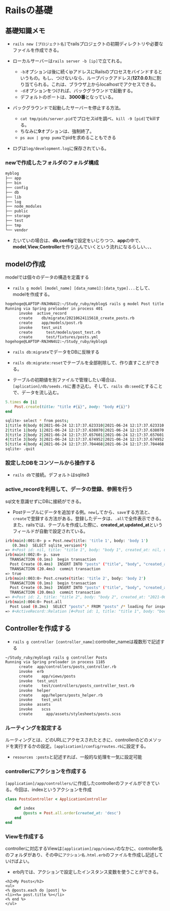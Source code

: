 # Railsの基礎

## 基礎知識メモ

* `rails new [プロジェクト名]`でrailsプロジェクトの初期ディレクトリや必要なファイルを作成できる。

* ローカルサーバーは`rails server -b [ip]`で立てれる。
  * `-b`オプションは後に続くipアドレスにRailsのプロセスをバインドするというもの。もし、つけないなら、ループバックアドレス(**127.0.0.1**)に割り当てられる。これは、ブラウザ上からlocalhostでアクセスできる。
  * `-d`オプションをつければ、バックグラウンドで起動する。
  * デフォルトのポートは、**3000番**となっている。

* バックグラウンドで起動したサーバーを停止する方法。
  * `cat tmp/pids/server.pid`でプロセスidを調べ、`kill -9 [pid]`でkillする。
  * ちなみに**9**オプションは、強制終了。
  * `ps aux | grep puma`でpidを求めることもできる

* ログは`log/development.log`に保存されている。

### newで作成したフォルダのフォルダ構成

```bash
myblog
├── app
├── bin
├── config
├── db
├── lib
├── log
├── node_modules
├── public
├── storage
├── test
├── tmp
└── vendor
```

* たいていの場合は、**db**,**config**で設定をいじりつつ、**app**の中で、**model**,**View**,**Controller**を作り込んでいくという流れになるらしい、、、

## modelの作成

modelでは個々のデータの構造を定義する

* `rails g model [model_name] [data_name1]:[data_type]...`として、modelを作成する。

```bash
hogehoge@LAPTOP-RNJHN4U2:~/Study_ruby/myblog$ rails g model Post title:string body:text
Running via Spring preloader in process 401
      invoke  active_record
      create    db/migrate/20210624115618_create_posts.rb
      create    app/models/post.rb
      invoke    test_unit
      create      test/models/post_test.rb
      create      test/fixtures/posts.yml
hogehoge@LAPTOP-RNJHN4U2:~/Study_ruby/myblog$ 
```

* `rails db:migrate`でデータをDBに反映する

* `rails db:migrate:reset`でテーブルを全部削除して、作り直すことができる。

* テーブルの初期値を別ファイルで管理したい場合は、`[aplication]/db/seeds.rb`に書き込む。そして、`rails db:seed`とすることで、データを流し込む。

```ruby :seeds.rb
5.times do |i|
    Post.create(title: "title #{i}", body: "body #{i}")
end
```

```bash
sqlite> select * from posts;
1|title 0|body 0|2021-06-24 12:17:37.623310|2021-06-24 12:17:37.623310
2|title 1|body 1|2021-06-24 12:17:37.638070|2021-06-24 12:17:37.638070
3|title 2|body 2|2021-06-24 12:17:37.657601|2021-06-24 12:17:37.657601
4|title 3|body 3|2021-06-24 12:17:37.674952|2021-06-24 12:17:37.674952
5|title 4|body 4|2021-06-24 12:17:37.704468|2021-06-24 12:17:37.704468
sqlite> .quit
```

### 設定したDBをコンソールから操作する

* `rails db`で接続。デフォルトはsqlite3

### active_recordを利用して、データの登録、参照を行う

sql文を意識せずにDBに接続ができる。

* Postテーブルにデータを追加する例。`new`してから、`save`する方法と、`create`で登録する方法がある。登録したデータは、`.all`で全件表示できる。また、railsでは、テーブルを作成した際に、**created_at**,**updated_at**というフィールドが自動で設定されている。

```bash
irb(main):001:0> p = Post.new(title: 'title 1', body: 'body 1')
   (0.3ms)  SELECT sqlite_version(*)
=> #<Post id: nil, title: "title 1", body: "body 1", created_at: nil, updated_at: nil>
irb(main):002:0> p. save
  TRANSACTION (0.1ms)  begin transaction
  Post Create (0.4ms)  INSERT INTO "posts" ("title", "body", "created_at", "updated_at") VALUES (?, ?, ?, ?)  [["title", "title 1"], ["body", "body 1"], ["created_at", "2021-06-24 11:59:57.854384"], ["updated_at", "2021-06-24 11:59:57.854384"]]
  TRANSACTION (20.4ms)  commit transaction
=> true
irb(main):003:0> Post.create(title: 'title 2', body: 'body 2')
  TRANSACTION (0.1ms)  begin transaction
  Post Create (0.3ms)  INSERT INTO "posts" ("title", "body", "created_at", "updated_at") VALUES (?, ?, ?, ?)  [["title", "title 2"], ["body", "body 2"], ["created_at", "2021-06-24 12:01:06.835629"], ["updated_at", "2021-06-24 12:01:06.835629"]]
  TRANSACTION (20.0ms)  commit transaction
=> #<Post id: 2, title: "title 2", body: "body 2", created_at: "2021-06-24 12:01:06.835629000 +0000", updated_at: "2021-06-24 12:01:06.835629000 +0000">
irb(main):004:0> Post.all
  Post Load (0.2ms)  SELECT "posts".* FROM "posts" /* loading for inspect */ LIMIT ?  [["LIMIT", 11]]
=> #<ActiveRecord::Relation [#<Post id: 1, title: "title 1", body: "body 1", created_at: "2021-06-24 11:59:57.854384000 +0000", updated_at: "2021-06-24 11:59:57.854384000 +0000">, #<Post id: 2, title: "title 2", body: "body 2", created_at: "2021-06-24 12:01:06.835629000 +0000", updated_at: "2021-06-24 12:01:06.835629000 +0000">]>
```

## Controllerを作成する

* `rails g controller [controller_name]`:controller_nameは複数形で記述する

```bash
~/Study_ruby/myblog$ rails g controller Posts
Running via Spring preloader in process 1185
      create  app/controllers/posts_controller.rb
      invoke  erb
      create    app/views/posts
      invoke  test_unit
      create    test/controllers/posts_controller_test.rb
      invoke  helper
      create    app/helpers/posts_helper.rb
      invoke    test_unit
      invoke  assets
      invoke    scss
      create      app/assets/stylesheets/posts.scss
```

### ルーティングを設定する

ルーティングとは、どのURLにアクセスされたときに、controllerのどのメソッドを実行するかの設定。`[application]/config/routes.rb`に設定する。

* `resources :posts`と記述すれば、一般的な処理を一気に設定可能

### controllerにアクションを作成する

`[application]/app/controllers/`に作成したcontrollerのファイルができている。今回は、indexというアクションを作成

```ruby :posts_controller.rb
class PostsController < ApplicationController

    def index
        @posts = Post.all.order(created_at: 'desc')
    end
end
```

### Viewを作成する

controllerに対応するViewは`[application]/app/views/`のなかに、controller名のフォルダがあり、その中に`アクション名.html.erb`のファイルを作成し記述していけばよい。

* erb内では、アクションで設定したインスタンス変数を使うことができる。

```erb :index.html.erb
<h2>My Posts</h2>
<ul>
<% @posts.each do |post| %>
<li><%= post.title %></li>
<% end %>
</ul>
```